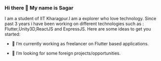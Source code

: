### Hi there 👋 My name is Sagar

I am a student of IIT Kharagpur.I am a explorer who love technology. Since past 3 years i have been working on different technologies such as : Flutter,Unity3D,ReactJS and ExpressJS.
Here are some ideas to get you started:

- 🔭 I’m currently working as freelancer on Flutter based applications.
<!-- - 🌱 I’m currently learning ... -->
<!-- - 👯 I’m looking to collaborate on  -->
- 🤔 I’m looking for some foreign projects/opportunities.
<!-- - 💬 Ask me about ...
- 📫 How to reach me: ...
- 😄 Pronouns: ...
- ⚡ Fun fact: I am a coming  -->

